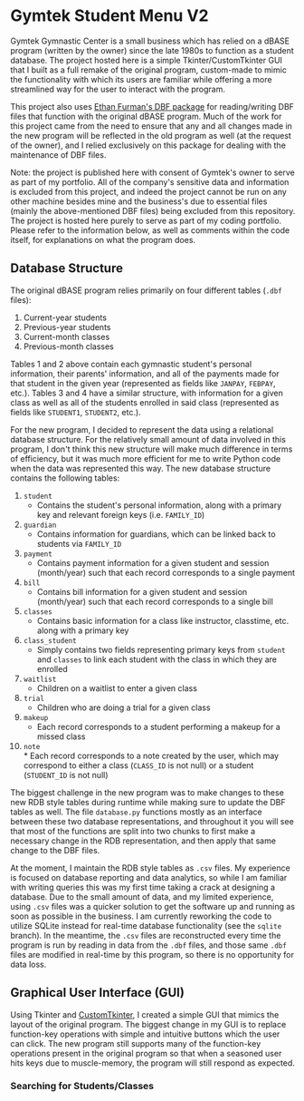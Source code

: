 # Gymtek Student Menu V2

Gymtek Gymnastic Center is a small business which has relied on a dBASE program (written by the owner) since the late 1980s to function as a student database. The project hosted here is a simple Tkinter/CustomTkinter GUI that I built as a full remake of the original program, custom-made to mimic the functionality with which its users are familiar while offering a more streamlined way for the user to interact with the program.

This project also uses [Ethan Furman's DBF package](https://github.com/ethanfurman/dbf) for reading/writing DBF files that function with the original dBASE program. Much of the work for this project came from the need to ensure that any and all changes made in the new program will be reflected in the old program as well (at the request of the owner), and I relied exclusively on this package for dealing with the maintenance of DBF files.

Note: the project is published here with consent of Gymtek's owner to serve as part of my portfolio. All of the company's sensitive data and information is excluded from this project, and indeed the project cannot be run on any other machine besides mine and the business's due to essential files (mainly the above-mentioned DBF files) being excluded from this repository. The project is hosted here purely to serve as part of my coding portfolio. Please refer to the information below, as well as comments within the code itself, for explanations on what the program does.

## Database Structure
The original dBASE program relies primarily on four different tables (`.dbf` files):
  1. Current-year students
  2. Previous-year students
  3. Current-month classes
  4. Previous-month classes

Tables 1 and 2 above contain each gymnastic student's personal information, their parents' information, and all of the payments made for that student in the given year (represented as fields like `JANPAY`, `FEBPAY`, etc.). Tables 3 and 4 have a similar structure, with information for a given class as well as all of the students enrolled in said class (represented as fields like `STUDENT1`, `STUDENT2`, etc.).

For the new program, I decided to represent the data using a relational database structure. For the relatively small amount of data involved in this program, I don't think this new structure will make much difference in terms of efficiency, but it was much more efficient for me to write Python code when the data was represented this way. The new database structure contains the following tables:
  1. `student`
     * Contains the student's personal information, along with a primary key and relevant foreign keys (i.e. `FAMILY_ID`)
  2. `guardian`
     * Contains information for guardians, which can be linked back to students via `FAMILY_ID`
  3. `payment`
     * Contains payment information for a given student and session (month/year) such that each record corresponds to a single payment
  4. `bill`
     * Contains bill information for a given student and session (month/year) such that each record corresponds to a single bill
  5. `classes`
     * Contains basic information for a class like instructor, classtime, etc. along with a primary key
  6. `class_student`
     * Simply contains two fields representing primary keys from `student` and `classes` to link each student with the class in which they are enrolled
  7. `waitlist`
     * Children on a waitlist to enter a given class
  8. `trial`
     * Children who are doing a trial for a given class
  9. `makeup`
     * Each record corresponds to a student performing a makeup for a missed class
  10. `note`\
     * Each record corresponds to a note created by the user, which may correspond to either a class (`CLASS_ID` is not null) or a student (`STUDENT_ID` is not null)

The biggest challenge in the new program was to make changes to these new RDB style tables during runtime while making sure to update the DBF tables as well. The file `database.py` functions mostly as an interface between these two database representations, and throughout it you will see that most of the functions are split into two chunks to first make a necessary change in the RDB representation, and then apply that same change to the DBF files.

At the moment, I maintain the RDB style tables as `.csv` files. My experience is focused on database reporting and data analytics, so while I am familiar with writing queries this was my first time taking a crack at designing a database. Due to the small amount of data, and my limited experience, using `.csv` files was a quicker solution to get the software up and running as soon as possible in the business. I am currently reworking the code to utilize SQLite instead for real-time database functionality (see the `sqlite` branch). In the meantime, the `.csv` files are reconstructed every time the program is run by reading in data from the `.dbf` files, and those same `.dbf` files are modified in real-time by this program, so there is no opportunity for data loss. 

## Graphical User Interface (GUI)
Using Tkinter and [CustomTkinter](https://github.com/TomSchimansky/CustomTkinter), I created a simple GUI that mimics the layout of the original program. The biggest change in my GUI is to replace function-key operations with simple and intuitive buttons which the user can click. The new program still supports many of the function-key operations present in the original program so that when a seasoned user hits keys due to muscle-memory, the program will still respond as expected.

### Searching for Students/Classes
